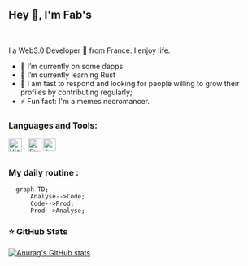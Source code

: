 <h2>Hey 👋, I'm Fab's </h2>
<br />

I a Web3.0 Developer 🚀 from France. I enjoy life.


<p align="center">
</p>

- 🔭 I’m currently on some dapps
- 🌱 I’m currently learning Rust
- 💬 I am fast to respond and looking for people willing to grow their profiles by contributing regularly;
- ⚡ Fun fact: I'm a memes necromancer.

<p align="center">


  
  ### Languages and Tools:

<img align="left" alt="Visual Studio Code" width="26px" src="https://cdn.jsdelivr.net/gh/devicons/devicon/icons/vscode/vscode-original.svg" style="padding-right:10px;" />

<img  align="left" alt="Rust" width="26px" src="https://cdn.jsdelivr.net/gh/devicons/devicon/icons/rust/rust-plain.svg" />



<img align="left" alt="AWS" width="25px" src="https://cdn.jsdelivr.net/gh/devicons/devicon/icons/googlecloud/googlecloud-original.svg" style="padding-right:11px;" />

<br />
<br />

### My daily routine :

```mermaid
  graph TD;
      Analyse-->Code;
      Code-->Prod;
      Prod-->Analyse;
```
  
### ⭐ GitHub Stats

[![Anurag's GitHub stats](https://github-readme-stats.vercel.app/api?username=lf444&show_icons=true&hide_border=false&?count_private=true&title_color=3B1F94f&icon_color=FFE500&bg_color=09131B&text_color=ffffff&border_color=0c1a25)](https://github.com/anuraghazra/github-readme-stats)
